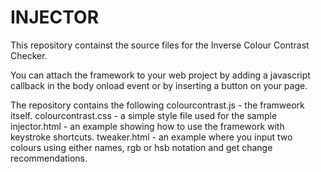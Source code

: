 # INJECTOR

This repository containst the source files for the Inverse Colour Contrast Checker.

You can attach the framework to your web project by adding a javascript callback in the body onload event or by inserting a button on your page.

The repository contains the following
colourcontrast.js - the framweork itself.
colourcontrast.css - a simple style file used for the sample
injector.html - an example showing how to use the framework with keystroke shortcuts.
tweaker.html - an example where you input two colours using either names, rgb or hsb notation and get change recommendations.

